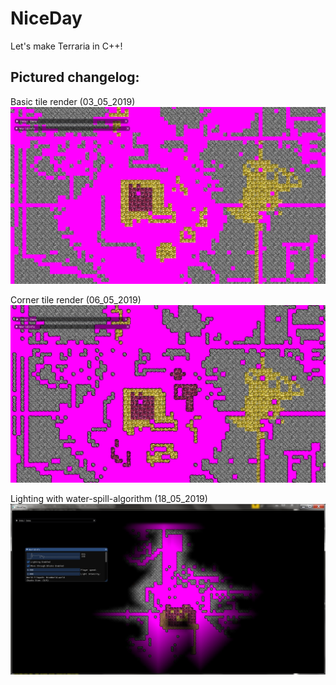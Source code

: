 # NiceDay

Let's make Terraria in C++!  


## Pictured changelog:

Basic tile render (03_05_2019)
![Alt text](screenshots/03_05_2019.png?raw=false "")

Corner tile render (06_05_2019)
![Alt text](screenshots/06_05_2019.png?raw=false "")

Lighting with water-spill-algorithm (18_05_2019)
![Alt text](screenshots/18_05_2019.png?raw=false "")
